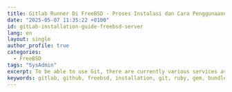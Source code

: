 ```yaml
---
title: Gitlab Runner Di FreeBSD - Proses Instalasi dan Cara Penggunaannya
date: "2025-05-07 11:35:22 +0100"
id: gitLab-installation-guide-freebsd-server
lang: en
layout: single
author_profile: true
categories:
  - FreeBSD
tags: "SysAdmin"
excerpt: To be able to use Git, there are currently various services available to store and share the code. For example, GitLab, GitHub, Bitbucket, and Gitorous. Among these options, GitLab is one of the Git storage services that is on the rise and has many users.
keywords: gitlab, github, freebsd, installation, git, ruby, gem, bundler, repository, ci, cid, remote
---
```


